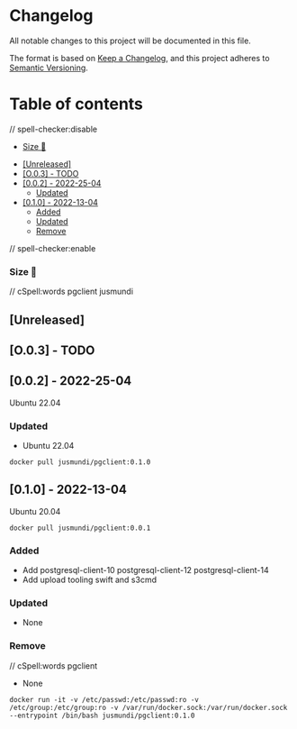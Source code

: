 # Changelog

All notable changes to this project will be documented in this file.

The format is based on [Keep a Changelog](https://keepachangelog.com/en/1.0.0/),
and this project adheres to [Semantic Versioning](https://semver.org/spec/v2.0.0.html).

# Table of contents

// spell-checker:disable

<!-- toc -->

  * [Size 🌈](#size-%F0%9F%8C%88)
- [[Unreleased]](#unreleased)
- [[O.0.3] - TODO](#o03---todo)
- [[0.0.2] - 2022-25-04](#002---2022-25-04)
  * [Updated](#updated)
- [[0.1.0] - 2022-13-04](#010---2022-13-04)
  * [Added](#added)
  * [Updated](#updated-1)
  * [Remove](#remove)

<!-- tocstop -->

// spell-checker:enable

### Size 🌈

// cSpell:words pgclient jusmundi

## [Unreleased]

<!--lint disable no-undefined-references-->

## [O.0.3] - TODO

## [0.0.2] - 2022-25-04

Ubuntu 22.04

### Updated

- Ubuntu 22.04

`docker pull jusmundi/pgclient:0.1.0`

## [0.1.0] - 2022-13-04

Ubuntu 20.04

`docker pull jusmundi/pgclient:0.0.1`

### Added

- Add postgresql-client-10 postgresql-client-12 postgresql-client-14
- Add upload tooling swift and s3cmd

### Updated

- None

### Remove

// cSpell:words pgclient
- None

`docker run -it -v /etc/passwd:/etc/passwd:ro -v /etc/group:/etc/group:ro -v /var/run/docker.sock:/var/run/docker.sock --entrypoint /bin/bash jusmundi/pgclient:0.1.0`
